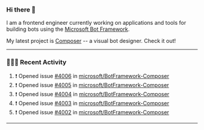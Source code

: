 ### Hi there 👋

I am a frontend engineer currently working on applications and tools for building bots using the [Microsoft Bot Framework](https://dev.botframework.com/).

My latest project is [Composer](https://github.com/microsoft/BotFramework-Composer) -- a visual bot designer. Check it out!

---

### 👨🏻‍💻 Recent Activity

<!--START_SECTION:activity-->
1. ❗️ Opened issue [#4006](https://github.com//microsoft/BotFramework-Composer/issues/4006) in [microsoft/BotFramework-Composer](https://github.com//microsoft/BotFramework-Composer)
2. ❗️ Opened issue [#4005](https://github.com//microsoft/BotFramework-Composer/issues/4005) in [microsoft/BotFramework-Composer](https://github.com//microsoft/BotFramework-Composer)
3. ❗️ Opened issue [#4004](https://github.com//microsoft/BotFramework-Composer/issues/4004) in [microsoft/BotFramework-Composer](https://github.com//microsoft/BotFramework-Composer)
4. ❗️ Opened issue [#4003](https://github.com//microsoft/BotFramework-Composer/issues/4003) in [microsoft/BotFramework-Composer](https://github.com//microsoft/BotFramework-Composer)
5. ❗️ Opened issue [#4002](https://github.com//microsoft/BotFramework-Composer/issues/4002) in [microsoft/BotFramework-Composer](https://github.com//microsoft/BotFramework-Composer)
<!--END_SECTION:activity-->

---

<!--
**a-b-r-o-w-n/a-b-r-o-w-n** is a ✨ _special_ ✨ repository because its `README.md` (this file) appears on your GitHub profile.

Here are some ideas to get you started:

- 🔭 I’m currently working on ...
- 🌱 I’m currently learning ...
- 👯 I’m looking to collaborate on ...
- 🤔 I’m looking for help with ...
- 💬 Ask me about ...
- 📫 How to reach me: ...
- 😄 Pronouns: ...
- ⚡ Fun fact: ...
-->
